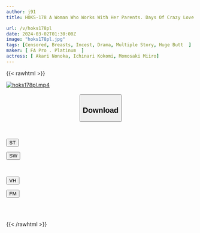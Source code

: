 ```yaml
---
author: j91
title: HOKS-178 A Woman Who Works With Her Parents. Days Of Crazy Love Between Father And Daughter.

url: /v/hoks178pl
date: 2024-03-02T01:30:00Z
image: "hoks178pl.jpg"
tags: [Censored, Breasts, Incest, Drama, Multiple Story, Huge Butt	]
maker: [ FA Pro . Platinum  ]
actress: [ Akari Nonoka, Ichinari Kokomi, Momosaki Miiro]
---
```



{{< rawhtml >}}

<div class="video" data-videoid="lkwm09dAVxU7ga3">
    <a href="javascript:;">
        <img src="/v/hoks178pl/hoks178pl.jpg" width="WIDTH" height="HEIGHT" alt="hoks178pl.mp4" loading="lazy">
    </a>
</div>

<script type="text/javascript" src="https://j91.asia/asset/on-demand-st.js"></script>

<br>
  <link rel="stylesheet" href="https://j91.asia/asset/bs5.css">
  
  <center>
  <button class="btn btn-primary" type="button" data-bs-toggle="collapse" data-bs-target=".multi-collapse" aria-expanded="false" aria-controls="multiCollapseExample1 multiCollapseExample2"><h2>Download</h2></button></center>
</p>
<div class="row">
  <div class="col">
    <div class="collapse multi-collapse" id="multiCollapseExample1">
      <div class="card card-body">
	      	      <br>
<div class="buttons">  
<p><a href="https://streamtape.to/v/lkwm09dAVxU7ga3" target="_blank"><button class="btn-hover color-3"><i class="fa fa-download"></i> ST</button></a></p>
<p><a href="https://cdnwish.com/b1y772sa0o1b" target="_blank"><button class="btn-hover color-2"><i class="fa fa-download"></i> SW</button></a></p></div>
    </div>
  </div>
</div>
  <div class="col">
    <div class="collapse multi-collapse" id="multiCollapseExample2">
      <div class="card card-body">
	      <br>
<div class="buttons">
<p><a href="https://vidhidepro.com/f/j5a9n1cleb0p"><button class="btn-hover color-9"><i class="fa fa-download"></i> VH</button></a></p>
<p><a href="https://filemoon.sx/d/kwxcsjr294l0"><button class="btn-hover color-8"><i class="fa fa-download"></i> FM</button></a></p></div>
<br><br>
      </div>
    </div>
  </div>
</div>

{{< /rawhtml >}}